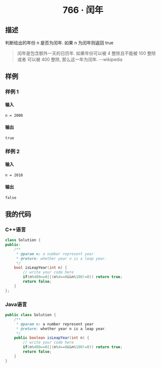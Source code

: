 # <center> 766 · 闰年

## 描述

判断给出的年份 n 是否为闰年. 如果 n 为闰年则返回 true

> 闰年是包含额外一天的日历年. 如果年份可以被 4 整除且不能被 100 整除 或者 可以被 400 整除, 那么这一年为闰年. --wikipedia

## 样例

### 样例 1

#### 输入

```txt
n = 2008
```

#### 输出

```txt
true
```

### 样例 2

#### 输入

```txt
n = 2018
```

#### 输出

```txt
false
```

## 我的代码

### C++语言

```c++
class Solution {
public:
    /**
     * @param n: a number represent year
     * @return: whether year n is a leap year.
     */
    bool isLeapYear(int n) {
        // write your code here
        if(n%400==0||(n%4==0&&n%100!=0)) return true;
        return false;
    }
};
```

### Java语言

```java
public class Solution {
    /**
     * @param n: a number represent year
     * @return: whether year n is a leap year.
     */
    public boolean isLeapYear(int n) {
        // write your code here
        if(n%400==0||(n%4==0&&n%100!=0)) return true;
        return false;
    }
}
```